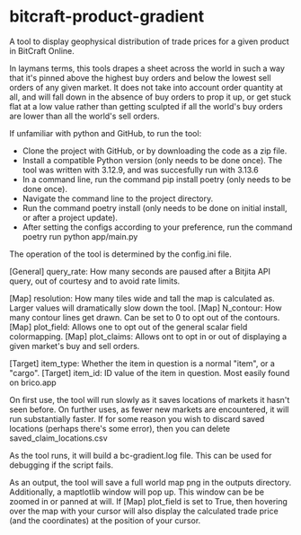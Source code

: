 # bitcraft-product-gradient
A tool to display geophysical distribution of trade prices for a given product in BitCraft Online.

In laymans terms, this tools drapes a sheet across the world in such a way that it's pinned above the highest buy orders and below the lowest sell orders of any given market. It does not take into account order quantity at all, and will fall down in the absence of buy orders to prop it up, or get stuck flat at a low value rather than getting sculpted if all the world's buy orders are lower than all the world's sell orders.

If unfamiliar with python and GitHub, to run the tool:
- Clone the project with GitHub, or by downloading the code as a zip file.
- Install a compatible Python version (only needs to be done once). The tool was written with 3.12.9, and was succesfully run with 3.13.6
- In a command line, run the command pip install poetry (only needs to be done once).
- Navigate the command line to the project directory.
- Run the command poetry install (only needs to be done on initial install, or after a project update).
- After setting the configs according to your preference, run the command poetry run python app/main.py

The operation of the tool is determined by the config.ini file.

[General] query_rate: How many seconds are paused after a Bitjita API query, out of courtesy and to avoid rate limits.

[Map] resolution: How many tiles wide and tall the map is calculated as. Larger values will dramatically slow down the tool.
[Map] N_contour: How many contour lines get drawn. Can be set to 0 to opt out of the contours.
[Map] plot_field: Allows one to opt out of the general scalar field colormapping.
[Map] plot_claims: Allows ont to opt in or out of displaying a given market's buy and sell orders.

[Target] item_type: Whether the item in question is a normal "item", or a "cargo".
[Target] item_id: ID value of the item in question. Most easily found on brico.app

On first use, the tool will run slowly as it saves locations of markets it hasn't seen before. On further uses, as fewer new markets are encountered, it will run substantially faster. If for some reason you wish to discard saved locations (perhaps there's some error), then you can delete saved_claim_locations.csv

As the tool runs, it will build a bc-gradient.log file. This can be used for debugging if the script fails.

As an output, the tool will save a full world map png in the outputs directory. Additionally, a maptlotlib window will pop up. This window can be be zoomed in or panned at will. If [Map] plot_field is set to True, then hovering over the map with your cursor will also display the calculated trade price (and the coordinates) at the position of your cursor. 